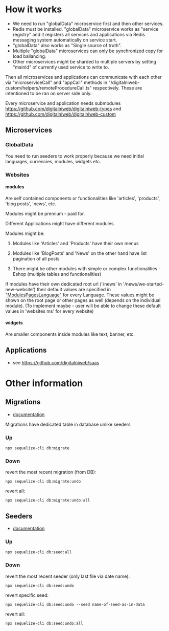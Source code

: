 # How it works

-   We need to run "globalData" microservice first and then other services.
-   Redis must be installed. "globalData" microservice works as "service registry" and it registers all services and applications via Redis messaging system automatically on service start.
-   "globalData" also works as "Single source of truth".
-   Multiple "globalData" microservices can only be synchronized copy for load ballancing.
-   Other microservices might be sharded to multiple servers by setting "mainId" of currently used service to write to.

Then all microservices and applications can communicate with each other via "microserviceCall" and "appCall" methods in "/digitalniweb-custom/helpers/remoteProcedureCall.ts" respectively. These are intentioned to be ran on server side only.

Every microservice and application needs submodules https://github.com/digitalniweb/digitalniweb-types and https://github.com/digitalniweb/digitalniweb-custom

## Microservices

### GlobalData

You need to run seeders to work properly because we need initial languages, currencies, modules, widgets etc.

### Websites

#### modules

Are self contained components or functionalities like 'articles', 'products', 'blog posts', 'news', etc.

Modules might be premium - paid for.

Different Applications might have different modules.

Modules might be:

1. Modules like 'Articles' and 'Products' have their own menus

2. Modules like 'BlogPosts' and 'News' on the other hand have list pagination of all posts

3. There might be other modules with simple or complex functionalities - Eshop (multiple tables and functionalities)

If modules have their own dedicated root url ('/news' in '/news/we-started-new-website') their default values are specified in ["ModulesPagesLanguage"](digitalniweb-types/models/globalData.d.ts#ModulesPagesLanguage) for every Language. These values might be shown on the root page or other pages as well (depends on the individual module). (To implement maybe - user will be able to change these default values in 'websites ms' for every website)

#### widgets

Are smaller components inside modules like text, banner, etc.

## Applications

-   see https://github.com/digitalniweb/saas

# Other information

## Migrations

-   [documentation](https://https://sequelize.org/docs/v6/other-topics/migrations/)

Migrations have dedicated table in database unlike seeders

### Up

    npx sequelize-cli db:migrate

### Down

revert the most recent migration (from DB):

    npx sequelize-cli db:migrate:undo

revert all:

    npx sequelize-cli db:migrate:undo:all

## Seeders

-   [documentation](https://https://sequelize.org/docs/v6/other-topics/migrations/)

### Up

    npx sequelize-cli db:seed:all

### Down

revert the most recent seeder (only last file via date name):

    npx sequelize-cli db:seed:undo

revert specific seed:

    npx sequelize-cli db:seed:undo --seed name-of-seed-as-in-data

revert all:

    npx sequelize-cli db:seed:undo:all
